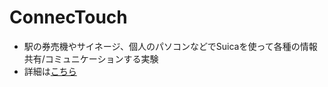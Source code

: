 <h1 class="project-name">ConnecTouch</h1>

<ul>
  <li>駅の券売機やサイネージ、個人のパソコンなどでSuicaを使って各種の情報共有/コミュニケーションする実験</li>
  <li>詳細は<a href="https://masui.github.io/ConnecTouch/">こちら</a></li>
</ul>



